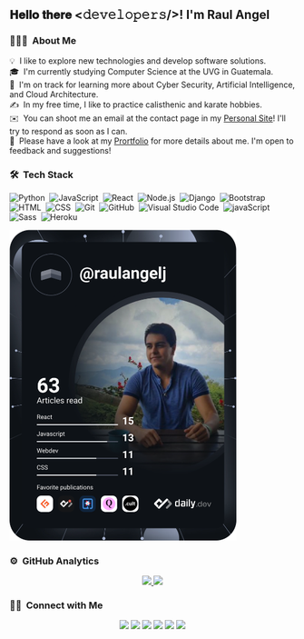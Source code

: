 <div>
  <h2> 𝐇𝐞𝐥𝐥𝐨 𝐭𝐡𝐞𝐫𝐞 <𝚍𝚎𝚟𝚎𝚕𝚘𝚙𝚎𝚛𝚜/>! I'm Raul Angel</h2>
</div>

### 👨🏻‍💻 &nbsp;About Me

💡 &nbsp;I like to explore new technologies and develop software solutions.\
🎓 &nbsp;I'm currently studying Computer Science at the UVG in Guatemala.\
🌱 &nbsp;I'm on track for learning more about Cyber Security, Artificial Intelligence, and Cloud Architecture.\
✍️ &nbsp;In my free time, I like to practice calisthenic and karate hobbies.\
✉️ &nbsp;You can shoot me an email at the contact page in my [Personal Site](https://raulangelj.herokuapp.com/)! I'll try to respond as soon as I can.\
📄 &nbsp;Please have a look at my [Prortfolio](https://raulangelj.herokuapp.com/Portfolio) for more details about me. I'm open to feedback and suggestions!

### 🛠 &nbsp;Tech Stack
<!--<img src="https://media.giphy.com/media/iY8CRBdQXODJSCERIr/giphy.gif" width="30px">&nbsp;Tech Stack-->

![Python](https://img.shields.io/badge/-Python-05122A?style=flat&logo=python)&nbsp;
![JavaScript](https://img.shields.io/badge/-JavaScript-05122A?style=flat&logo=javascript)&nbsp;
![React](https://img.shields.io/badge/-React-05122A?style=flat&logo=react)&nbsp;
![Node.js](https://img.shields.io/badge/-Node.js-05122A?style=flat&logo=node.js)&nbsp;
![Django](https://img.shields.io/badge/-Django-05122A?style=flat&logo=django&logoColor=092E20)&nbsp;
![Bootstrap](https://img.shields.io/badge/-Bootstrap-05122A?style=flat&logo=bootstrap&logoColor=563D7C)\
![HTML](https://img.shields.io/badge/-HTML-05122A?style=flat&logo=HTML5)&nbsp;
![CSS](https://img.shields.io/badge/-CSS-05122A?style=flat&logo=CSS3&logoColor=1572B6)&nbsp;
![Git](https://img.shields.io/badge/-Git-05122A?style=flat&logo=git)&nbsp;
![GitHub](https://img.shields.io/badge/-GitHub-05122A?style=flat&logo=github)&nbsp;
![Visual Studio Code](https://img.shields.io/badge/-Visual%20Studio%20Code-05122A?style=flat&logo=visual-studio-code&logoColor=007ACC)&nbsp;
![javaScript](https://img.shields.io/badge/JavaScript-F7DF1E?style=for-the-badge&logo=javascript&logoColor=black)&nbsp;
![Sass](https://img.shields.io/badge/Sass-CC6699?style=for-the-badge&logo=sass&logoColor=white)&nbsp;
![Heroku](https://img.shields.io/badge/Heroku-430098?style=for-the-badge&logo=heroku&logoColor=white)&nbsp;

<img src="https://github.com/raulangelj/raulangelj/blob/main/devcard.svg" width="400" alt="Raul Angel's Dev Card"/>

### ⚙️ &nbsp;GitHub Analytics
<p align="center">
  <a href="https://github.com/raulangelj">
    <img height="180em" src="https://github-readme-stats.vercel.app/api/top-langs/?username=raulangelj&layout=compact&langs_count=8&hide=c%23"/>
    <img height="180em" src="https://github-readme-stats.vercel.app/api?username=raulangelj&hide=prs&count_private=true&show_icons=true"/>
    <!--<img height="180em" src="https://github-profile-trophy.vercel.app/?username=raulangelj&theme=juicyfresh&no-bg=true" /> -->
  </a>
</p>

### 🤝🏻 &nbsp;Connect with Me
<p align="center">
  <a href="https://raulangelj.herokuapp.com/"><img src="https://img.shields.io/badge/-raulangel.herokuapp.com-3423A6?style=flat&logo=Google-Chrome&logoColor=white"/></a>
  <a href="https://www.linkedin.com/in/raul-angel-jimenez-hernandez-5412a9161/"><img src="https://img.shields.io/badge/-Raul%20Angel%20Jimenez%20Hernandez-0077B5?style=flat&logo=Linkedin&logoColor=white"/></a>
  <a href="mailto:raulangelj@gmail.com"><img src="https://img.shields.io/badge/-raulangelj@gmail.com-D14836?style=flat&logo=Gmail&logoColor=white"/></a>
  <a href="https://www.instagram.com/raulangel51/"><img src="https://img.shields.io/badge/-@raulangel51-E4405F?style=flat&logo=Instagram&logoColor=white"/></a>
  <a href="https://www.facebook.com/raulangel.jimenezhernandez"><img src="https://img.shields.io/badge/-@Raul%20Angel%20Jimenez-1877F2?style=flat&logo=Facebook&logoColor=white"/></a>
  <a href="https://github.com/raulangelj"><img src="https://img.shields.io/badge/-raulangelj-7C27CB?style=flat&logo=Github&logoColor=white"/></a>
</p>
<!--
### Hi there 👋
**raulangelj/raulangelj** is a ✨ _special_ ✨ repository because its `README.md` (this file) appears on your GitHub profile.

Here are some ideas to get you started:

- 🔭 I’m currently working on ...
- 🌱 I’m currently learning ...
- 👯 I’m looking to collaborate on ...
- 🤔 I’m looking for help with ...
- 💬 Ask me about ...
- 📫 How to reach me: ...
- 😄 Pronouns: ...
- ⚡ Fun fact: ...
-->
